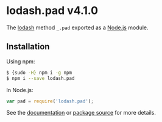 # lodash.pad v4.1.0

The [lodash](https://lodash.com/) method `_.pad` exported as a [Node.js](https://nodejs.org/) module.

## Installation

Using npm:
```bash
$ {sudo -H} npm i -g npm
$ npm i --save lodash.pad
```

In Node.js:
```js
var pad = require('lodash.pad');
```

See the [documentation](https://lodash.com/docs#pad) or [package source](https://github.com/lodash/lodash/blob/4.1.0-npm-packages/lodash.pad) for more details.
